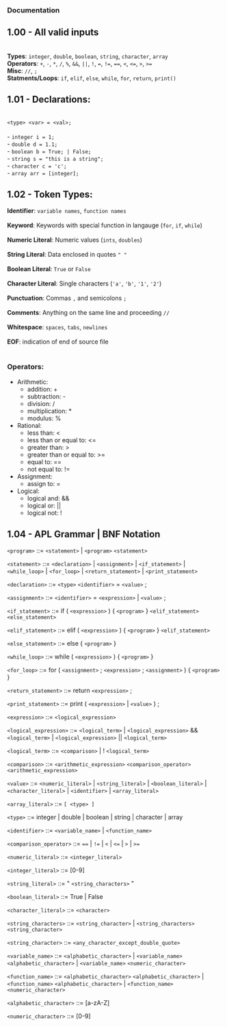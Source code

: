 ### Documentation

## 1.00 - All valid inputs
<br> **Types**: `integer`, `double`, `boolean`, `string`, `character`, `array`
<br> **Operators**: `+`, `-`, `*`, `/`, `%`, `&&`, `||`, `!`, `=`, `!=`, `==`, `<`, `<=`, `>`, `>=`
<br> **Misc**: `//`, `;`
<br> **Statments/Loops**: `if`, `elif`, `else`, `while`, `for`, `return`, `print()`



## 1.01 - Declarations:
<br> `<type> <var> = <val>;`
<br><br>-  `integer i = 1;`
<br>- `double d = 1.1;`
<br>- `boolean b = True; | False;`
<br>- `string s = "this is a string";`
<br>- `character c = 'c';`
<br>- `array arr = [integer];`
<br>

## 1.02 - Token Types:
**Identifier**: `variable names`, `function names` <br><br>
**Keyword**: Keywords with special function in langauge (`for`, `if`, `while`) <br><br>
**Numeric Literal**: Numeric values (`ints`, `doubles`)<br><br>
**String Literal**: Data enclosed in quotes `" "` <br><br>
**Boolean Literal**: `True` or `False`<br><br>
**Character Literal**: Single characters (`'a'`, `'b'`, `'1'`, `'2'`)<br><br>
**Punctuation**: Commas `,` and semicolons `;`<br><br>
**Comments**: Anything on the same line and proceeding `//`<br><br>
**Whitespace**: `spaces`, `tabs`, `newlines`<br><br>
**EOF**: indication of end of source file<br><br>


### Operators:
- Arithmetic:
    - addition: +
    - subtraction: -
    - division: /
    - multiplication: *
    - modulus: %
- Rational:
    - less than: <
    - less than or equal to: <=
    - greater than: >
    - greater than or equal to: >=
    - equal to: ==
    - not equal to: != 
- Assignment:
    - assign to: = 
- Logical:
    - logical and: &&
    - logical or: ||
    - logical not: ! <br>

## 1.04 - APL Grammar | BNF Notation
`<program>` ::= `<statement>` | `<program>` `<statement>`

`<statement>` ::= `<declaration>` | `<assignment>` | `<if_statement>` | `<while_loop>` | `<for_loop>` | `<return_statement>` | `<print_statement>` 

`<declaration>` ::= `<type>` `<identifier>` = `<value>` ; 

`<assignment>` ::= `<identifier>` = `<expression>` | `<value>` ; 

`<if_statement>` ::= if ( `<expression>` ) { `<program>` } `<elif_statement>` `<else_statement>`

`<elif_statement>` ::= elif ( `<expression>` ) { `<program>` } `<elif_statement>`

`<else_statement>` ::= else { `<program>` }

`<while_loop>` ::= while ( `<expression>` ) { `<program>` } 

`<for_loop>` ::= for ( `<assignment>` ; `<expression>` ; `<assignment>` ) { `<program>` } 

`<return_statement>` ::= return `<expression>` ; 

`<print_statement>` ::= print ( `<expression>` | `<value>` ) ; 

`<expression>` ::= `<logical_expression>` 

`<logical_expression>` ::= `<logical_term>` | `<logical_expression>` && `<logical_term>` | `<logical_expression>` || `<logical_term>` 

`<logical_term>` ::= `<comparison>` | ! `<logical_term>`

`<comparison>` ::= `<arithmetic_expression>` `<comparison_operator>` `<arithmetic_expression>` 

`<value>` ::= `<numeric_literal>` | `<string_literal>` | `<boolean_literal>` | `<character_literal>` | `<identifier>` | `<array_literal>`

`<array_literal>` ::= `[ <type> ]` 

`<type>` ::= integer | double | boolean | string | character | array 

`<identifier>` ::= `<variable_name>` | `<function_name>`

`<comparison_operator>` ::= `==` | `!=` | `<` | `<=` | `>` | `>=`

`<numeric_literal>` ::= `<integer_literal>`

`<integer_literal>` ::= [0-9]

`<string_literal>` ::= " `<string_characters>` " 

`<boolean_literal>` ::= True | False 

`<character_literal>` ::= `<character>` 

`<string_characters>` ::= `<string_character>` | `<string_characters>` `<string_character>` 

`<string_character>` ::= `<any_character_except_double_quote>`

`<variable_name>` ::= `<alphabetic_character>` | `<variable_name>` `<alphabetic_character>` | `<variable_name>` `<numeric_character>`

`<function_name>` ::= `<alphabetic_character>` `<alphabetic_character>` | `<function_name>` `<alphabetic_character>` | `<function_name>` `<numeric_character>` 

`<alphabetic_character>` ::= [a-zA-Z]

`<numeric_character>` ::= [0-9]

